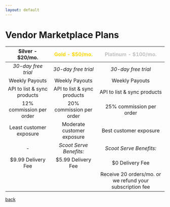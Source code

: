 ```yaml
---
layout: default
---
```

# Vendor Marketplace Plans

|       Silver - $20/mo.      | <font color="gold">Gold - $50/mo.</font> |      <font color="silver">Platinum - $100/mo.</font>     |
|:---------------------------:|:----------------------------------------:|:--------------------------------------------------------:|
|     _30-day free trial_     |            _30-day free trial_           |                    _30-day free trial_                   |
|        Weekly Payouts       |              Weekly Payouts              |                      Weekly Payouts                      |
| API to list & sync products |        API to list & sync products       |                API to list & sync products               |
|   12% commission per order  |         20% commission per order         |                 25% commission per order                 |
|   Least customer exposure   |        Moderate customer exposure        |                  Best customer exposure                  |
|              -              |          _Scoot Serve Benefits:_         |                  _Scoot Serve Benefits:_                 |
|      $9.99 Delivery Fee     |            $5.99 Delivery Fee            |                      $0 Delivery Fee                     |
|                             |                                          | Receive 20 orders/mo. or we refund your subscription fee |

[back](./)